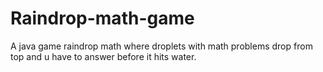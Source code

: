 # Raindrop-math-game
A java game raindrop math where droplets with math problems drop from top and u have to answer before it hits water.
